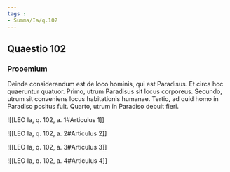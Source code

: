 ```yaml
---
tags : 
- Summa/Ia/q.102
---
```


## Quaestio 102

### Prooemium

Deinde considerandum est de loco hominis, qui est Paradisus. Et circa hoc quaeruntur quatuor. Primo, utrum Paradisus sit locus corporeus. Secundo, utrum sit conveniens locus habitationis humanae. Tertio, ad quid homo in Paradiso positus fuit. Quarto, utrum in Paradiso debuit fieri.

![[LEO Ia, q. 102, a. 1#Articulus 1]]

![[LEO Ia, q. 102, a. 2#Articulus 2]]

![[LEO Ia, q. 102, a. 3#Articulus 3]]

![[LEO Ia, q. 102, a. 4#Articulus 4]]

